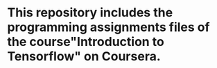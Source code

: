 # This repository includes the programming assignments files of the course"Introduction to Tensorflow" on Coursera.
